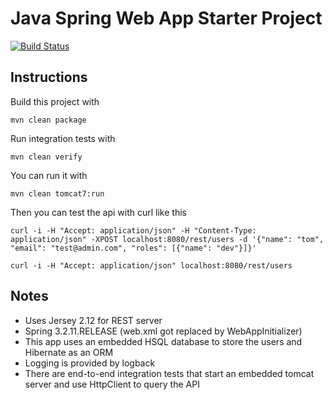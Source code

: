 Java Spring Web App Starter Project
=============================

[![Build Status](https://travis-ci.org/jtuchscherer/java-starter.png)](https://travis-ci.org/jtuchscherer/java-starter)


Instructions
------------

Build this project with

    mvn clean package

Run integration tests with

    mvn clean verify

You can run it with

    mvn clean tomcat7:run

Then you can test the api with curl like this

    curl -i -H "Accept: application/json" -H "Content-Type: application/json" -XPOST localhost:8080/rest/users -d '{"name": "tom", "email": "test@admin.com", "roles": [{"name": "dev"}]}'

    curl -i -H "Accept: application/json" localhost:8080/rest/users

Notes
------------

* Uses Jersey 2.12 for REST server
* Spring 3.2.11.RELEASE (web.xml got replaced by WebAppInitializer)
* This app uses an embedded HSQL database to store the users and Hibernate as an ORM
* Logging is provided by logback
* There are end-to-end integration tests that start an embedded tomcat server and use HttpClient to query the API
